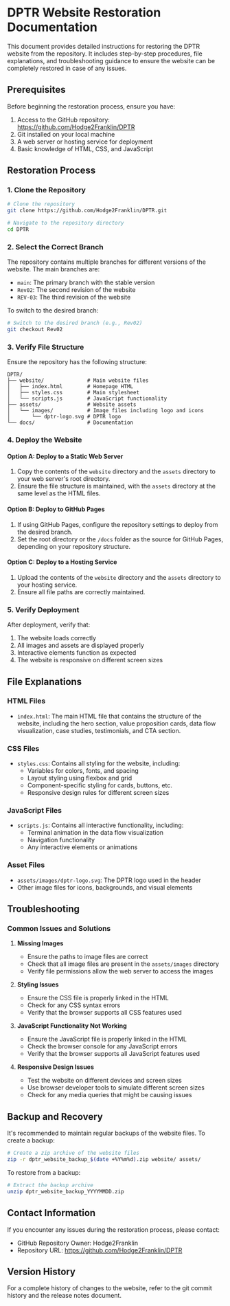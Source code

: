 # DPTR Website Restoration Documentation

This document provides detailed instructions for restoring the DPTR website from the repository. It includes step-by-step procedures, file explanations, and troubleshooting guidance to ensure the website can be completely restored in case of any issues.

## Prerequisites

Before beginning the restoration process, ensure you have:

1. Access to the GitHub repository: https://github.com/Hodge2Franklin/DPTR
2. Git installed on your local machine
3. A web server or hosting service for deployment
4. Basic knowledge of HTML, CSS, and JavaScript

## Restoration Process

### 1. Clone the Repository

```bash
# Clone the repository
git clone https://github.com/Hodge2Franklin/DPTR.git

# Navigate to the repository directory
cd DPTR
```

### 2. Select the Correct Branch

The repository contains multiple branches for different versions of the website. The main branches are:

- `main`: The primary branch with the stable version
- `Rev02`: The second revision of the website
- `REV-03`: The third revision of the website

To switch to the desired branch:

```bash
# Switch to the desired branch (e.g., Rev02)
git checkout Rev02
```

### 3. Verify File Structure

Ensure the repository has the following structure:

```
DPTR/
├── website/              # Main website files
│   ├── index.html        # Homepage HTML
│   ├── styles.css        # Main stylesheet
│   └── scripts.js        # JavaScript functionality
├── assets/               # Website assets
│   └── images/           # Image files including logo and icons
│       └── dptr-logo.svg # DPTR logo
└── docs/                 # Documentation
```

### 4. Deploy the Website

#### Option A: Deploy to a Static Web Server

1. Copy the contents of the `website` directory and the `assets` directory to your web server's root directory.
2. Ensure the file structure is maintained, with the `assets` directory at the same level as the HTML files.

#### Option B: Deploy to GitHub Pages

1. If using GitHub Pages, configure the repository settings to deploy from the desired branch.
2. Set the root directory or the `/docs` folder as the source for GitHub Pages, depending on your repository structure.

#### Option C: Deploy to a Hosting Service

1. Upload the contents of the `website` directory and the `assets` directory to your hosting service.
2. Ensure all file paths are correctly maintained.

### 5. Verify Deployment

After deployment, verify that:

1. The website loads correctly
2. All images and assets are displayed properly
3. Interactive elements function as expected
4. The website is responsive on different screen sizes

## File Explanations

### HTML Files

- `index.html`: The main HTML file that contains the structure of the website, including the hero section, value proposition cards, data flow visualization, case studies, testimonials, and CTA section.

### CSS Files

- `styles.css`: Contains all styling for the website, including:
  - Variables for colors, fonts, and spacing
  - Layout styling using flexbox and grid
  - Component-specific styling for cards, buttons, etc.
  - Responsive design rules for different screen sizes

### JavaScript Files

- `scripts.js`: Contains all interactive functionality, including:
  - Terminal animation in the data flow visualization
  - Navigation functionality
  - Any interactive elements or animations

### Asset Files

- `assets/images/dptr-logo.svg`: The DPTR logo used in the header
- Other image files for icons, backgrounds, and visual elements

## Troubleshooting

### Common Issues and Solutions

1. **Missing Images**
   - Ensure the paths to image files are correct
   - Check that all image files are present in the `assets/images` directory
   - Verify file permissions allow the web server to access the images

2. **Styling Issues**
   - Ensure the CSS file is properly linked in the HTML
   - Check for any CSS syntax errors
   - Verify that the browser supports all CSS features used

3. **JavaScript Functionality Not Working**
   - Ensure the JavaScript file is properly linked in the HTML
   - Check the browser console for any JavaScript errors
   - Verify that the browser supports all JavaScript features used

4. **Responsive Design Issues**
   - Test the website on different devices and screen sizes
   - Use browser developer tools to simulate different screen sizes
   - Check for any media queries that might be causing issues

## Backup and Recovery

It's recommended to maintain regular backups of the website files. To create a backup:

```bash
# Create a zip archive of the website files
zip -r dptr_website_backup_$(date +%Y%m%d).zip website/ assets/
```

To restore from a backup:

```bash
# Extract the backup archive
unzip dptr_website_backup_YYYYMMDD.zip
```

## Contact Information

If you encounter any issues during the restoration process, please contact:

- GitHub Repository Owner: Hodge2Franklin
- Repository URL: https://github.com/Hodge2Franklin/DPTR

## Version History

For a complete history of changes to the website, refer to the git commit history and the release notes document.
